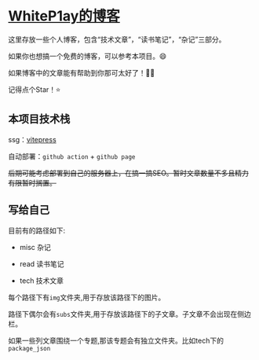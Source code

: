 # [WhiteP1ay的博客](https://whitep1ay.github.io)

这里存放一些个人博客，包含“技术文章”，“读书笔记”，“杂记”三部分。

如果你也想搞一个免费的博客，可以参考本项目。😄

如果博客中的文章能有帮助到你那可太好了！🎉🎉

记得点个Star！⭐️

## 本项目技术栈

ssg：[vitepress](https://vitepress.dev/)

自动部署：`github action` + `github page`

~~后期可能考虑部署到自己的服务器上，在搞一搞SEO。暂时文章数量不多且精力有限暂时搁置。~~

## 写给自己

目前有的路径如下:

- misc 杂记

- read 读书笔记

- tech 技术文章

每个路径下有`img`文件夹,用于存放该路径下的图片。

路径下偶尔会有`subs`文件夹,用于存放该路径下的子文章。子文章不会出现在侧边栏。

如果一些列文章围绕一个专题,那该专题会有独立文件夹。比如tech下的`package_json`

